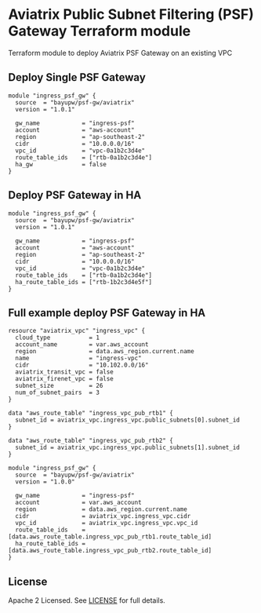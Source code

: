 # Aviatrix Public Subnet Filtering (PSF) Gateway Terraform module

Terraform module to deploy Aviatrix PSF Gateway on an existing VPC

## Deploy Single PSF Gateway

```hcl
module "ingress_psf_gw" {
  source  = "bayupw/psf-gw/aviatrix"
  version = "1.0.1"

  gw_name            = "ingress-psf"
  account            = "aws-account"
  region             = "ap-southeast-2"
  cidr               = "10.0.0.0/16"
  vpc_id             = "vpc-0a1b2c3d4e"
  route_table_ids    = ["rtb-0a1b2c3d4e"]
  ha_gw              = false
}
```

## Deploy PSF Gateway in HA

```hcl
module "ingress_psf_gw" {
  source  = "bayupw/psf-gw/aviatrix"
  version = "1.0.1"

  gw_name            = "ingress-psf"
  account            = "aws-account"
  region             = "ap-southeast-2"
  cidr               = "10.0.0.0/16"
  vpc_id             = "vpc-0a1b2c3d4e"
  route_table_ids    = ["rtb-0a1b2c3d4e"]
  ha_route_table_ids = ["rtb-1b2c3d4e5f"]
}
```

## Full example deploy PSF Gateway in HA

```hcl
resource "aviatrix_vpc" "ingress_vpc" {
  cloud_type           = 1
  account_name         = var.aws_account
  region               = data.aws_region.current.name
  name                 = "ingress-vpc"
  cidr                 = "10.102.0.0/16"
  aviatrix_transit_vpc = false
  aviatrix_firenet_vpc = false
  subnet_size          = 26
  num_of_subnet_pairs  = 3
}

data "aws_route_table" "ingress_vpc_pub_rtb1" {
  subnet_id = aviatrix_vpc.ingress_vpc.public_subnets[0].subnet_id
}

data "aws_route_table" "ingress_vpc_pub_rtb2" {
  subnet_id = aviatrix_vpc.ingress_vpc.public_subnets[1].subnet_id
}

module "ingress_psf_gw" {
  source  = "bayupw/psf-gw/aviatrix"
  version = "1.0.0"

  gw_name            = "ingress-psf"
  account            = var.aws_account
  region             = data.aws_region.current.name
  cidr               = aviatrix_vpc.ingress_vpc.cidr
  vpc_id             = aviatrix_vpc.ingress_vpc.vpc_id
  route_table_ids    = [data.aws_route_table.ingress_vpc_pub_rtb1.route_table_id]
  ha_route_table_ids = [data.aws_route_table.ingress_vpc_pub_rtb2.route_table_id]
}
```

## License

Apache 2 Licensed. See [LICENSE](https://github.com/terraform-aviatrix-psf-gw/tree/master/LICENSE) for full details.
